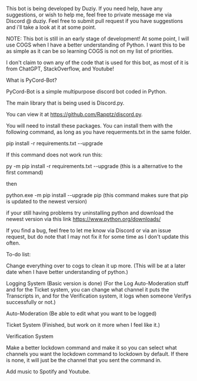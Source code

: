 This bot is being developed by Duziy. If you need help, have any suggestions, or wish to help me, feel free to private message me via Discord @ duziy. Feel free to submit pull request if you have suggestions and i'll take a look at it at some point.

NOTE: This bot is still in an early stage of development! At some point, I will use COGS when I have a better understanding of Python. I want this to be as simple as it can be so learning COGS is not on my list of priorities.

I don't claim to own any of the code that is used for this bot, as most of it is from ChatGPT, StackOverflow, and Youtube!

What is PyCord-Bot?

PyCord-Bot is a simple multipurpose discord bot coded in Python.

The main library that is being used is Discord.py. 

You can view it at https://github.com/Rapptz/discord.py. 

You will need to install these packages. You can install them with the following command, as long as you have requerments.txt in the same folder. 

pip install -r requirements.txt --upgrade

If this command does not work run this:

py -m pip install -r requirements.txt --upgrade (this is a alternative to the first command)

then

python.exe -m pip install --upgrade pip (this command makes sure that pip is updated to the newest version)

if your still having problems try uninstalling python and download the newest version via this link https://www.python.org/downloads/

If you find a bug, feel free to let me know via Discord or via an issue request, but do note that I may not fix it for some time as I don't update this often.

To-do list:

Change everything over to cogs to clean it up more. (This will be at a later date when I have better understanding of python.)

Logging System (Basic version is done) (For the Log Auto-Moderation stuff and for the Ticket system, you can change what channel it puts the Transcripts in, and for the Verification system, it logs when someone Verifys successfully or not.)

Auto-Moderation (Be able to edit what you want to be logged)

Ticket System (Finished, but work on it more when I feel like it.)

Verification System

Make a better lockdown command and make it so you can select what channels you want the lockdown command to lockdown by default. If there is none, it will just be the channel that you sent the command in.

Add music to Spotify and Youtube.
